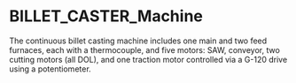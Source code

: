 # BILLET_CASTER_Machine
The continuous billet casting machine includes one main and two feed furnaces, each with a thermocouple, and five motors: SAW, conveyor, two cutting motors (all DOL), and one traction motor controlled via a G-120 drive using a potentiometer.
